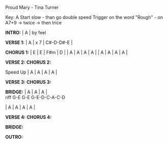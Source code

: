 Proud Mary - Tina Turner

Key: A
Start slow - than go double speed
Trigger on the word "Rough" - on A7+9 -> twice -> then trice

__INTRO:__
| A | by feel 


__VERSE 1:__
| A  | x 7 | C#-D-D#-E |

__CHORUS 1:__
|  E |  E | F#m  |  D |
|  A | A  | A  | A  |
|  A | A  | A  | A  |

__VERSE 2:__
__CHORUS 2:__

Speed Up 
|  A | A  | A  | A  |

__VERSE 3:__
__CHORUS 3:__

__BRIDGE:__
|  A | A  |  A |   
riff G-E G-E G-E-D-C-A-C-D

|  A | A  | A  | A  |

__VERSE 4:__
__CHORUS 4:__

__BRIDGE:__

__OUTRO:__

